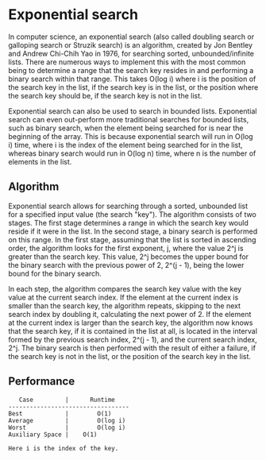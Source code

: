 # Exponential search
In computer science, an exponential search (also called doubling search or galloping search or Struzik search) is an algorithm, created by Jon Bentley and Andrew Chi-Chih Yao in 1976, for searching sorted, unbounded/infinite lists. There are numerous ways to implement this with the most common being to determine a range that the search key resides in and performing a binary search within that range. This takes O(log i) where i is the position of the search key in the list, if the search key is in the list, or the position where the search key should be, if the search key is not in the list.

Exponential search can also be used to search in bounded lists. Exponential search can even out-perform more traditional searches for bounded lists, such as binary search, when the element being searched for is near the beginning of the array. This is because exponential search will run in O(log i) time, where i is the index of the element being searched for in the list, whereas binary search would run in O(log n) time, where n is the number of elements in the list.

## Algorithm
Exponential search allows for searching through a sorted, unbounded list for a specified input value (the search "key"). The algorithm consists of two stages. The first stage determines a range in which the search key would reside if it were in the list. In the second stage, a binary search is performed on this range. In the first stage, assuming that the list is sorted in ascending order, the algorithm looks for the first exponent, j, where the value 2^j is greater than the search key. This value, 2^j becomes the upper bound for the binary search with the previous power of 2, 2^(j - 1), being the lower bound for the binary search.

In each step, the algorithm compares the search key value with the key value at the current search index. If the element at the current index is smaller than the search key, the algorithm repeats, skipping to the next search index by doubling it, calculating the next power of 2. If the element at the current index is larger than the search key, the algorithm now knows that the search key, if it is contained in the list at all, is located in the interval formed by the previous search index, 2^(j - 1), and the current search index, 2^j. The binary search is then performed with the result of either a failure, if the search key is not in the list, or the position of the search key in the list.

## Performance
       Case	        |      Runtime
    ----------------------------------
    Best	        |        O(1)
    Average	        |        O(log i)
    Worst	        |        O(log i)
    Auxiliary Space |	 O(1)

    Here i is the index of the key.